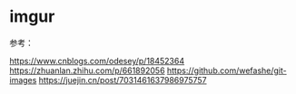 # imgur

参考：

https://www.cnblogs.com/odesey/p/18452364
https://zhuanlan.zhihu.com/p/661892056
https://github.com/wefashe/git-images
https://juejin.cn/post/7031461637986975757
